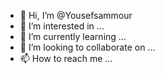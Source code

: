 - 👋 Hi, I’m @Yousefsammour
- 👀 I’m interested in ...
- 🌱 I’m currently learning ...
- 💞️ I’m looking to collaborate on ...
- 📫 How to reach me ...

<!---
Yousefsammour/Yousefsammour is a ✨ special ✨ repository because its `README.md` (this file) appears on your GitHub profile.
You can click the Preview link to take a look at your changes.
--->
